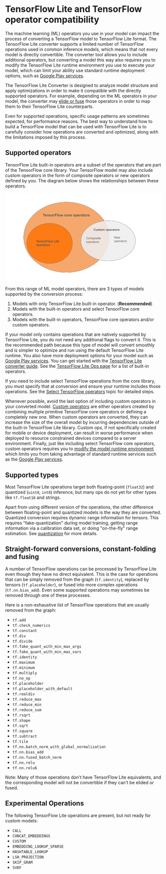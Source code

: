 # TensorFlow Lite and TensorFlow operator compatibility

The machine learning (ML) operators you use in your model can impact the
process of converting a
TensorFlow model to TensorFlow Lite format. The TensorFlow Lite converter
supports a limited number of TensorFlow operations used in common
inference models, which means that not every model is directly convertible.
The converter tool allows you to include additional operators, but converting
a model this way also requires you to modify the TensorFlow Lite runtime
environment you use to execute your model, which can limit your ability
use standard runtime deployment options, such as
[Google Play services](../android/play_services).

The TensorFlow Lite Converter is designed to analyze model
structure and apply optimizations in order to make it compatible with the
directly supported operators. For example, depending on the ML operators in
your model, the converter may
[elide or fuse](../models/convert/operation_fusion) those
operators in order to map them to their TensorFlow Lite counterparts.

Even for supported operations, specific usage patterns are sometimes expected,
for performance reasons. The best way to understand how to build a TensorFlow
model that can be used with
TensorFlow Lite is to carefully consider how operations are converted and
optimized, along with the limitations imposed by this process.

## Supported operators

TensorFlow Lite built-in operators are a subset of the operators
that are part of the TensorFlow core library. Your TensorFlow model may
also include custom operators in the form of composite operators
or new operators defined by you. The diagram below shows the relationships
between these operators.

![TensorFlow operators](../images/convert/tf_operators_relationships.png)

From this range of ML model operators, there are 3 types of
models supported by the conversion process:

1. Models with only TensorFlow Lite built-in operator. (**Recommended**)
1. Models with the built-in operators and select TensorFlow
   core operators.
1. Models with the built-in operators, TensorFlow core operators and/or
   custom operators.

If your model only contains operations that are natively supported by
TensorFlow Lite, you do not need any additional flags to convert it. This
is the recommended path because this type of model will convert smoothly
and is simpler to optimize and run using the default TensorFlow Lite runtime.
You also have more deployment options for your model such as
[Google Play services](../android/play_services).
You can get started with the
[TensorFlow Lite converter guide](../models/convert/convert_models). See
the [TensorFlow Lite Ops page](https://www.tensorflow.org/mlir/tfl_ops) for a
list of built-in operators.

If you need to include select TensorFlow operations from the core library,
you must specify that at conversion and ensure your runtime includes those
operations. See the [Select TensorFlow operators](ops_select.md) topic for
detailed steps.

Whenever possible, avoid the last option of including custom operators in your
converted model. [Custom operators](https://www.tensorflow.org/guide/create_op)
are either operators created by combining
multiple primitive TensorFlow core operators or defining a completely new one.
When custom operators are converted, they can increase the size of the overall
model by incurring dependencies outside of the built-in TensorFlow Lite library.
Custom ops, if not specifically created for mobile or device deployment,
can result in worse performance when deployed to
resource constrained devices compared to a server environment.
Finally, just like including select TensorFlow core operators, custom operators
requires you to
[modify the model runtime environment](ops_custom#create_and_register_the_operator)
which limits you from taking advantage of standard runtime services such as
the [Google Play services](../android/play_services).


## Supported types

Most TensorFlow Lite operations target both floating-point (`float32`) and
quantized (`uint8`, `int8`) inference, but many ops do not yet for other types
like `tf.float16` and strings.

Apart from using different version of the operations, the other difference
between floating-point and quantized models is the way they are converted.
Quantized conversion requires dynamic range information for tensors. This
requires "fake-quantization" during model training, getting range information
via a calibration data set, or doing "on-the-fly" range estimation. See
[quantization](../performance/model_optimization.md) for more details.


## Straight-forward conversions, constant-folding and fusing

A number of TensorFlow operations can be processed by TensorFlow Lite even
though they have no direct equivalent. This is the case for operations that can
be simply removed from the graph (`tf.identity`), replaced by tensors
(`tf.placeholder`), or fused into more complex operations (`tf.nn.bias_add`).
Even some supported operations may sometimes be removed through one of these
processes.

Here is a non-exhaustive list of TensorFlow operations that are usually removed
from the graph:

*   `tf.add`
*   `tf.check_numerics`
*   `tf.constant`
*   `tf.div`
*   `tf.divide`
*   `tf.fake_quant_with_min_max_args`
*   `tf.fake_quant_with_min_max_vars`
*   `tf.identity`
*   `tf.maximum`
*   `tf.minimum`
*   `tf.multiply`
*   `tf.no_op`
*   `tf.placeholder`
*   `tf.placeholder_with_default`
*   `tf.realdiv`
*   `tf.reduce_max`
*   `tf.reduce_min`
*   `tf.reduce_sum`
*   `tf.rsqrt`
*   `tf.shape`
*   `tf.sqrt`
*   `tf.square`
*   `tf.subtract`
*   `tf.tile`
*   `tf.nn.batch_norm_with_global_normalization`
*   `tf.nn.bias_add`
*   `tf.nn.fused_batch_norm`
*   `tf.nn.relu`
*   `tf.nn.relu6`

Note: Many of those operations don't have TensorFlow Lite equivalents, and the
corresponding model will not be convertible if they can't be elided or fused.

## Experimental Operations
The following TensorFlow Lite operations are present, but not ready for custom
models:

*   `CALL`
*   `CONCAT_EMBEDDINGS`
*   `CUSTOM`
*   `EMBEDDING_LOOKUP_SPARSE`
*   `HASHTABLE_LOOKUP`
*   `LSH_PROJECTION`
*   `SKIP_GRAM`
*   `SVDF`
